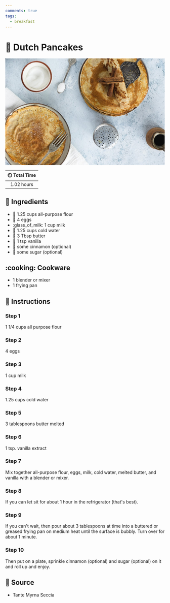 ```yaml
---
comments: true
tags:
  - breakfast
---
```

# :pancakes: Dutch Pancakes

![Dutch Pancakes](../assets/images/dutch-pancakes.jpg)

| :timer_clock: Total Time |
|:-----------------------: |
| 1.02 hours |

## :salt: Ingredients

- :ear_of_rice: 1.25 cups all-purpose flour
- :egg: 4 eggs
- :glass_of_milk: 1 cup milk
- :ice_cube: 1.25 cups cold water
- :butter: 3 Tbsp butter
- :icecream: 1 tsp vanilla
- :custard: some cinnamon (optional)
- :candy: some sugar (optional)

## :cooking: Cookware

- 1 blender or mixer
- 1 frying pan

## :pencil: Instructions

### Step 1

1 1/4 cups all purpose flour

### Step 2

4 eggs

### Step 3

1 cup milk

### Step 4

1.25 cups cold water

### Step 5

3 tablespoons butter melted

### Step 6

1 tsp. vanilla extract

### Step 7

Mix together all-purpose flour, eggs, milk, cold water, melted butter, and vanilla with a blender or mixer.

### Step 8

If you can let sit for about 1 hour in the refrigerator (that's best).

### Step 9

If you can't wait, then pour about 3 tablespoons at time into a buttered or greased frying pan on medium heat until the
surface is bubbly. Turn over for about 1 minute.

### Step 10

Then put on a plate, sprinkle cinnamon (optional) and sugar (optional) on it and roll up and enjoy.

## :link: Source

- Tante Myrna Seccia
